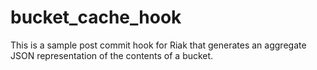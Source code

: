 bucket_cache_hook
=================

This is a sample post commit hook for Riak that generates an aggregate JSON representation of the contents of a bucket.
